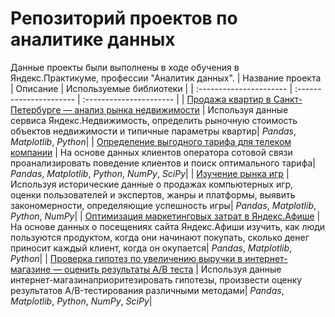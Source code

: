 # Репозиторий проектов по аналитике данных
Данные проекты были выполнены в ходе обучения в Яндекс.Практикуме, профессии "Аналитик данных".
| Название проекта | Описание | Используемые библиотеки | 
| :---------------------- | :---------------------- | :---------------------- |
| [Продажа квартир в Санкт-Петербурге — анализ рынка недвижимости](real_estate) | Используя данные сервиса Яндекс.Недвижимость, определить рыночную стоимость объектов недвижимости и типичные параметры квартир| *Pandas*, *Matplotlib*, *Python*|
| [Определение выгодного тарифа для телеком компании](tarif_stat) | На основе данных клиентов оператора сотовой связи проанализировать поведение клиентов и поиск оптимального тарифа| *Pandas*, *Matplotlib*, *Python*, *NumPy*, *SciPy*|
| [Изучение рынка игр](analysis_games) | Используя исторические данные о продажах компьютерных игр, оценки пользователей и экспертов, жанры и платформы, выявить закономерности, определяющие успешность игры| *Pandas*, *Matplotlib*, *Python*, *NumPy*|
| [Оптимизация маркетинговых затрат в Яндекс.Афише](yandex_afisha) | На основе данных о посещениях сайта Яндекс.Афиши изучить, как люди пользуются продуктом, когда они начинают покупать, сколько денег приносит каждый клиент, когда он окупается| *Pandas*, *Matplotlib*, *Python*|
| [Проверка гипотез по увеличению выручки в интернет-магазине — оценить результаты A/B теста](a-b_test) | Используя данные интернет-магазинаприоритезировать гипотезы, произвести оценку результатов A/Bтестирования различными методами| *Pandas*, *Matplotlib*, *Python*, *NumPy*, *SciPy*|
